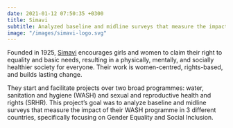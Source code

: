 ```yaml
---
date: 2021-01-12 07:50:35 +0300
title: Simavi
subtitle: Analyzed baseline and midline surveys that measure the impact of their WASH programme in three different countries, specifically focusing on Gender Equality and Social Inclusion.
image: "/images/simavi-logo.svg"
---
```


Founded in 1925, <a href="https://simavi.nl/en">Simavi</a> encourages girls and women to claim their right to equality and basic needs, resulting in a physically, mentally, and socially healthier society for everyone. Their work is women-centred, rights-based, and builds lasting change.

They start and facilitate projects over two broad programmes: water, sanitation and hygiene (WASH) and sexual and reproductive health and rights (SRHR). This project’s goal was to analyze baseline and midline surveys that measure the impact of their WASH programme in 3 different countries, specifically focusing on Gender Equality and Social Inclusion.
